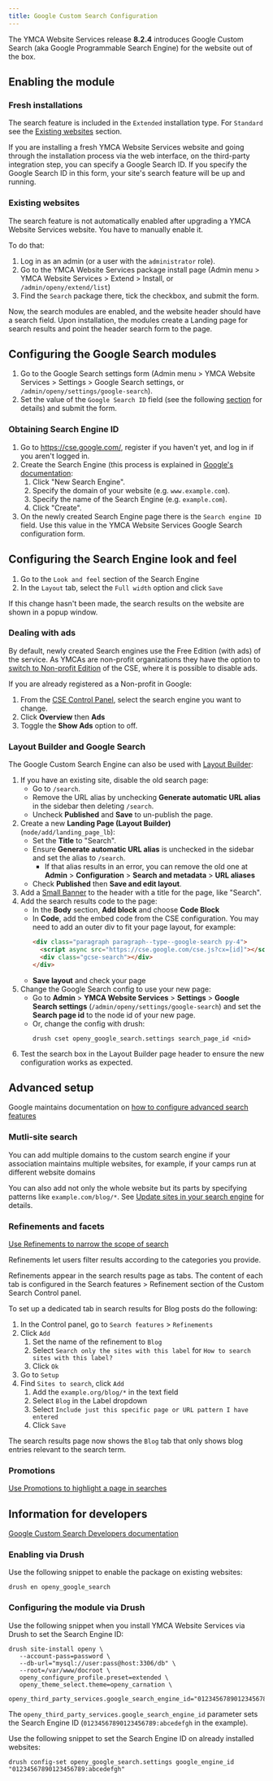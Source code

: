```yaml
---
title: Google Custom Search Configuration
---
```


The YMCA Website Services release **8.2.4** introduces Google Custom Search (aka Google Programmable Search Engine) for the website out of the box.

## Enabling the module

### Fresh installations

The search feature is included in the `Extended` installation type. For `Standard` see the <a href="#existing-websites">Existing websites</a> section.

If you are installing a fresh YMCA Website Services website and going through the installation process via the web interface, on the third-party integration step, you can specify a Google Search ID. If you specify the Google Search ID in this form, your site's search feature will be up and running.

### Existing websites

The search feature is not automatically enabled after upgrading a YMCA Website Services website. You have to manually enable it.

To do that:

1. Log in as an admin (or a user with the `administrator` role).
1. Go to the YMCA Website Services package install page (Admin menu > YMCA Website Services > Extend > Install, or `/admin/openy/extend/list`)
1. Find the `Search` package there, tick the checkbox, and submit the form.

Now, the search modules are enabled, and the website header should have a search field. Upon installation, the modules create a Landing page for search results and point the header search form to the page.

## Configuring the Google Search modules

1. Go to the Google Search settings form (Admin menu > YMCA Website Services > Settings > Google Search settings, or `/admin/openy/settings/google-search`).
1. Set the value of the `Google Search ID` field (see the following <a href="#obtaining-search-engine-id">section</a> for details) and submit the form.

### Obtaining Search Engine ID

1. Go to https://cse.google.com/, register if you haven't yet, and log in if you aren't logged in.
1. Create the Search Engine (this process is explained in [Google's documentation](https://support.google.com/programmable-search/answer/11082370?hl=en&ref_topic=4513742&sjid=719872083080201556-NC):
   1. Click "New Search Engine".
   1. Specify the domain of your website (e.g. `www.example.com`).
   1. Specify the name of the Search Engine (e.g. `example.com`).
   1. Click "Create".
1. On the newly created Search Engine page there is the `Search engine ID` field. Use this value in the YMCA Website Services Google Search configuration form.

## Configuring the Search Engine look and feel

1. Go to the `Look and feel` section of the Search Engine
1. In the `Layout` tab, select the `Full width` option and click `Save`

If this change hasn't been made, the search results on the website are shown in a popup window.

### Dealing with ads

By default, newly created Search engines use the Free Edition (with ads) of the service. As YMCAs are non-profit organizations they have the option to [switch to Non-profit Edition](https://support.google.com/programmable-search/answer/11082370?hl=en&ref_topic=4513742&sjid=719872083080201556-NC) of the CSE, where it is possible to disable ads.

If you are already registered as a Non-profit in Google:

1. From the [CSE Control Panel](https://cse.google.com), select the search engine you want to change.
1. Click **Overview** then **Ads**
1. Toggle the **Show Ads** option to off.

### Layout Builder and Google Search

The Google Custom Search Engine can also be used with [Layout Builder](../../user-documentation/layout-builder):

1. If you have an existing site, disable the old search page:
   - Go to `/search`.
   - Remove the URL alias by unchecking **Generate automatic URL alias** in the sidebar then deleting `/search`.
   - Uncheck **Published** and **Save** to un-publish the page.
2. Create a new **Landing Page (Layout Builder)** (`node/add/landing_page_lb`):
   - Set the **Title** to "Search".
   - Ensure **Generate automatic URL alias** is unchecked in the sidebar and set the alias to `/search`.
     - If that alias results in an error, you can remove the old one at **Admin** > **Configuration** > **Search and metadata** > **URL aliases**
   - Check **Published** then **Save and edit layout**.
3. Add a [Small Banner](../../user-documentation/layout-builder/banner) to the header with a title for the page, like "Search".
4. Add the search results code to the page:
   - In the **Body** section, **Add block** and choose **Code Block**
   - In **Code**, add the embed code from the CSE configuration. You may need to add an outer div to fit your page layout, for example:
     ```html
     <div class="paragraph paragraph--type--google-search py-4">
       <script async src="https://cse.google.com/cse.js?cx=[id]"></script>
       <div class="gcse-search"></div>
     </div>
     ```
   - **Save layout** and check your page
5. Change the Google Search config to use your new page:
   - Go to **Admin** > **YMCA Website Services** > **Settings** > **Google Search settings** (`/admin/openy/settings/google-search`) and set the **Search page id** to the node id of your new page.
   - Or, change the config with drush:
     ```
     drush cset openy_google_search.settings search_page_id <nid>
     ```
6. Test the search box in the Layout Builder page header to ensure the new configuration works as expected.

## Advanced setup

Google maintains documentation on [how to configure advanced search features](https://support.google.com/customsearch/topic/4542213?hl=en&ref_topic=4513868)

### Mutli-site search

You can add multiple domains to the custom search engine if your association maintains multiple websites, for example, if your camps run at different website domains

You can also add not only the whole website but its parts by specifying patterns like `example.com/blog/*`. See [Update sites in your search engine](https://support.google.com/programmable-search/answer/12397162?hl=en&ref_topic=4513742&sjid=719872083080201556-NC) for details.

### Refinements and facets

[Use Refinements to narrow the scope of search](https://support.google.com/programmable-search/answer/12425418?hl=en&ref_topic=4542213&sjid=719872083080201556-NC)

Refinements let users filter results according to the categories you provide.

Refinements appear in the search results page as tabs. The content of each tab is configured in the Search features > Refinement section of the Custom Search Control panel.

To set up a dedicated tab in search results for Blog posts do the following:

1. In the Control panel, go to `Search features` > `Refinements`
1. Click `Add`
   1. Set the name of the refinement to `Blog`
   1. Select `Search only the sites with this label` for `How to search sites with this label?`
   1. Click `Ok`
1. Go to `Setup`
1. Find `Sites to search`, click `Add`
   1. Add the `example.org/blog/*` in the text field
   1. Select `Blog` in the Label dropdown
   1. Select `Include just this specific page or URL pattern I have entered`
   1. Click `Save`

The search results page now shows the `Blog` tab that only shows blog entries relevant to the search term.

### Promotions

[Use Promotions to highlight a page in searches](https://support.google.com/programmable-search/answer/13280560?hl=en&ref_topic=4542213&sjid=719872083080201556-NC)

## Information for developers

[Google Custom Search Developers documentation ](https://developers.google.com/custom-search/docs/overview)

### Enabling via Drush

Use the following snippet to enable the package on existing websites:

```
drush en openy_google_search
```

### Configuring the module via Drush

Use the following snippet when you install YMCA Website Services via Drush to set the Search Engine ID:

```
drush site-install openy \
   --account-pass=password \
   --db-url="mysql://user:pass@host:3306/db" \
   --root=/var/www/docroot \
   openy_configure_profile.preset=extended \
   openy_theme_select.theme=openy_carnation \
   openy_third_party_services.google_search_engine_id="01234567890123456789:abcedefgh"
```

The `openy_third_party_services.google_search_engine_id` parameter sets the Search Engine ID (`01234567890123456789:abcedefgh` in the example).

Use the following snippet to set the Search Engine ID on already installed websites:

```
drush config-set openy_google_search.settings google_engine_id "01234567890123456789:abcedefgh"
